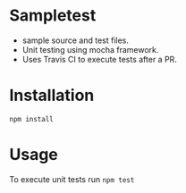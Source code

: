# Sampletest
- sample source and test files.
- Unit testing using mocha framework.
- Uses Travis CI to execute tests after a PR.

# Installation
`npm install`

# Usage
To execute unit tests run
`npm test`
